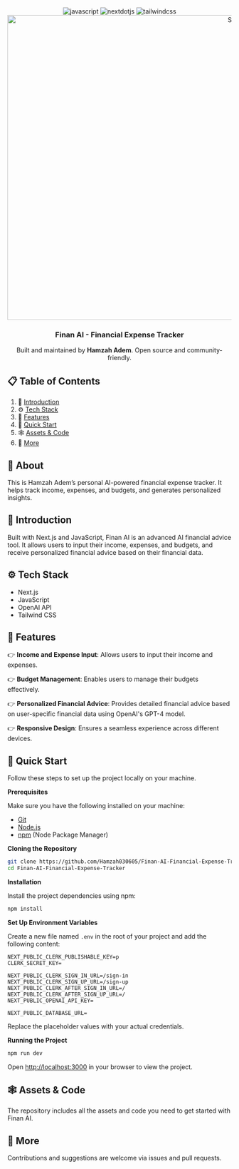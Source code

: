 <div align="center">
  <br />

  
  <br />

  <div>
    <img src="https://img.shields.io/badge/-JavaScript-black?style=for-the-badge&logoColor=black&logo=javascript&color=F7DF1E" alt="javascript" />
    <img src="https://img.shields.io/badge/-Next_JS-black?style=for-the-badge&logoColor=white&logo=nextdotjs&color=000000" alt="nextdotjs" />
    <img src="https://img.shields.io/badge/-Tailwind_CSS-black?style=for-the-badge&logoColor=white&logo=tailwindcss&color=06B6D4" alt="tailwindcss" />
    
  </div><img width="1213" height="684" alt="Screenshot 2025-08-20 at 16 59 40" src="https://github.com/user-attachments/assets/5a9d2c2e-0301-4cc4-be03-e053190383d5" />


  <h3 align="center">Finan AI - Financial Expense Tracker</h3>

   <div align="center">
     Built and maintained by <b>Hamzah Adem</b>. Open source and community-friendly.
    </div>
</div>

## 📋 <a name="table">Table of Contents</a>

1. 🤖 [Introduction](#introduction)
2. ⚙️ [Tech Stack](#tech-stack)
3. 🔋 [Features](#features)
4. 🤸 [Quick Start](#quick-start)
5. 🕸️ [Assets & Code](#snippets)
6. 🚀 [More](#more)

## 🚨 About

This is Hamzah Adem’s personal AI-powered financial expense tracker. It helps track income, expenses, and budgets, and generates personalized insights.

## <a name="introduction">🤖 Introduction</a>

Built with Next.js and JavaScript, Finan AI is an advanced AI financial advice tool. It allows users to input their income, expenses, and budgets, and receive personalized financial advice based on their financial data.

## <a name="tech-stack">⚙️ Tech Stack</a>

- Next.js
- JavaScript
- OpenAI API
- Tailwind CSS

## <a name="features">🔋 Features</a>

👉 **Income and Expense Input**: Allows users to input their income and expenses.

👉 **Budget Management**: Enables users to manage their budgets effectively.

👉 **Personalized Financial Advice**: Provides detailed financial advice based on user-specific financial data using OpenAI's GPT-4 model.

👉 **Responsive Design**: Ensures a seamless experience across different devices.

## <a name="quick-start">🤸 Quick Start</a>

Follow these steps to set up the project locally on your machine.

**Prerequisites**

Make sure you have the following installed on your machine:

- [Git](https://git-scm.com/)
- [Node.js](https://nodejs.org/en)
- [npm](https://www.npmjs.com/) (Node Package Manager)

**Cloning the Repository**

```bash
git clone https://github.com/Hamzah030605/Finan-AI-Financial-Expense-Tracker.git
cd Finan-AI-Financial-Expense-Tracker
```

**Installation**

Install the project dependencies using npm:

```bash
npm install
```

**Set Up Environment Variables**

Create a new file named `.env` in the root of your project and add the following content:

```env
NEXT_PUBLIC_CLERK_PUBLISHABLE_KEY=p
CLERK_SECRET_KEY=

NEXT_PUBLIC_CLERK_SIGN_IN_URL=/sign-in
NEXT_PUBLIC_CLERK_SIGN_UP_URL=/sign-up
NEXT_PUBLIC_CLERK_AFTER_SIGN_IN_URL=/
NEXT_PUBLIC_CLERK_AFTER_SIGN_UP_URL=/
NEXT_PUBLIC_OPENAI_API_KEY=

NEXT_PUBLIC_DATABASE_URL=

```

Replace the placeholder values with your actual credentials.

**Running the Project**

```bash
npm run dev
```

Open [http://localhost:3000](http://localhost:3000) in your browser to view the project.

## <a name="snippets">🕸️ Assets & Code</a>

The repository includes all the assets and code you need to get started with Finan AI.

## <a name="more">🚀 More</a>

Contributions and suggestions are welcome via issues and pull requests.

